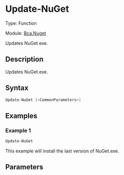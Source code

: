 # Update-NuGet
Type: Function

Module: [Bca.Nuget](../ReadMe.md)

Updates NuGet.exe.
## Description
Updates NuGet.exe.
## Syntax
```powershell
Update-NuGet [<CommonParameters>]
```
## Examples
### Example 1
```powershell
Update-NuGet
```
This example will install the last version of NuGet.exe.
## Parameters
